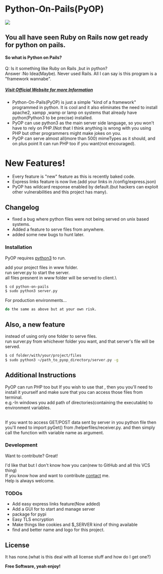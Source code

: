 # Python-On-Pails(PyOP)
![](https://tg21.github.io/assets/img/pyop/PyOP_small.png)
## You all have seen Ruby on Rails now get ready for python on pails.
#### So what is Python on Pails?
Q: Is it something like Ruby on Rails ,but in python?\
Answer :No Idea(Maybe). Never used Rails. All I can say is this program is a "framework wannabe".

##### [Visit Official Website for more Information](https://tg21.github.io)
- Python-On-Pails(PyOP) is just a simple "kind of a framework" programmed in python. It is cool and it also  eliminates the need to install apache2, xampp ,wamp or lamp on systems that already have python(Python3 to be precise) installed.
- PyOP can use python3 as the main server side language, so you won't have to rely on PHP.(Not that I think anything is wrong with you using PHP but other programmers might make jokes on you.
- PyOP can serve almost all(more than 500) mimeTypes as it should, and on plus point It can run PHP too if you want(not encouraged).

# New Features!

  - Every feature is "new" feature as this is recently baked code.
  - Express links feature is now live.(add your links in /config/express.json)
  - PyOP has wildcard response enabled by default.(but hackers can exploit other vulnerabilities and this project has many).

## Changelog
- fixed a bug where python files were not being served on unix based systems.
- Added a feature to serve files from anywhere.
- added some new bugs to hunt later.

### Installation
PyOP requires [python3](https://www.python.org/) to run.

add your project files in www folder.\
run server.py to start the server.\
all files presnent in www folder will be served to client.\


```sh
$ cd python-on-pails
$ sudo python3 server.py
```

For production environments...

```sh
do the same as above but at your own risk.
```

## Also, a new feature
instead of using only one folder to serve files.\
run surver.py from whichever folder you want, and that server's file will be served.
```sh
$ cd folder/with/your/project/files
$ sudo python3 ~/path_to_pyop_directory/server.py -g
```

## Additional Instructions
PyOP can run PHP too but If you wish to use that , then you you'll need to install it yourself and make sure that you can access those files from terminal.\
e.g.-In windows you add path of directories(containing the executable) to environment variables.

 \
 If you want to access GET/POST data sent by server in you python file then you'll need to import pyGet() from /helperfiles/receiver.py. and then simply call the function with variable name as argument.





### Development

Want to contribute? Great!

I'd like that but I don't know how you can(new to GitHub and all this VCS thing)\
If you know how and want to contribute [contact]("https://tg21.githib.io/contact.html") me.\
Help is always welcome.

### TODOs

 - Add easy express links feature(Now added)
 - Add a GUI for to start and manage server
 - package for pypi
 - Easy TLS encryption
 - Make things like cookies and $_SERVER kind of thing available
 - find and better name and logo for this project.

License
----

It has none.(what is this deal with all license stuff and how do I get one?)


**Free Software, yeah enjoy!**
